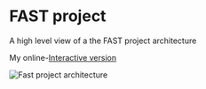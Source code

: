 # FAST project

A high level view of a the FAST project architecture

My online-[Interactive version](https://oslo.cristianvasquez.me/)

![Fast project architecture](https://oslo.cristianvasquez.me/3d54d4b1/images/8ad189d8-3576-499a-8bcc-bc69237da98c.png)
